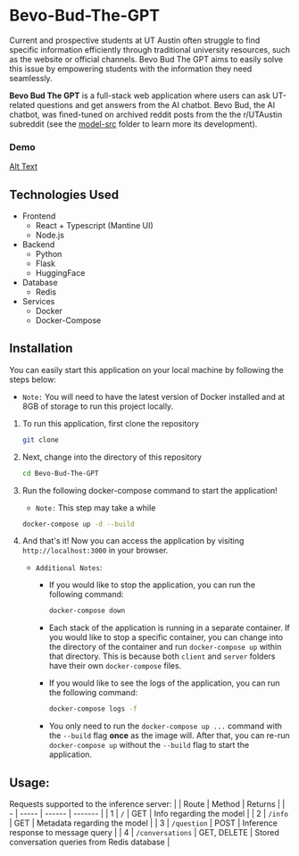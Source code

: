 # Bevo-Bud-The-GPT
Current and prospective students at UT Austin often struggle to find specific information efficiently through traditional university resources, such as the website or official channels. Bevo Bud The GPT aims to easily solve this issue by empowering students with the information they need seamlessly.

**Bevo Bud The GPT** is a full-stack web application where users can ask UT-related questions and get answers from the AI chatbot. Bevo Bud, the AI chatbot, was fined-tuned on archived reddit posts from the the r/UTAustin subreddit (see the [model-src](./model-src/) folder to learn more its development).

### Demo
[Alt Text](https://media.giphy.com/media/vFKqnCdLPNOKc/giphy.gif)

## Technologies Used
- Frontend
    - React + Typescript (Mantine UI)
    - Node.js
- Backend
    - Python
    - Flask
    - HuggingFace
- Database
    - Redis
- Services
    - Docker
    - Docker-Compose

## Installation
You can easily start this application on your local machine by following the steps below:
- `Note:` You will need to have the latest version of Docker installed and at 8GB of storage to run this project locally.

1. To run this application, first clone the repository
    
    ```bash
    git clone
    ```

2. Next, change into the directory of this repository

    ```bash
    cd Bevo-Bud-The-GPT
    ```
3. Run the following docker-compose command to start the application!
    - `Note:` This step may take a while

    ```bash
    docker-compose up -d --build
    ```

4. And that's it! Now you can access the application by visiting `http://localhost:3000` in your browser.

     - `Additional Notes`:
        - If you would like to stop the application, you can run the following command:
            ```bash
            docker-compose down
            ```
        - Each stack of the application is running in a separate container. If you would like to stop a specific container, you can change into the directory of the container and run `docker-compose up` within that directory. This is because both `client` and `server` folders have their own `docker-compose` files.

        - If you would like to see the logs of the application, you can run the following command:
            ```bash
            docker-compose logs -f
            ```
        - You only need to run the `docker-compose up ...` command with the `--build` flag **once** as the image will. After that, you can re-run `docker-compose up` without the `--build` flag to start the application.

## Usage:
Requests supported to the inference server:
|   | Route | Method | Returns |
| - | ----- | ------ | ------- |
| 1 | `/`   | GET | Info regarding the model |
| 2 | `/info` | GET | Metadata regarding the model |
| 3 | `/question` | POST | Inference response to message query |
| 4 | `/conversations` | GET, DELETE | Stored conversation queries from Redis database |
